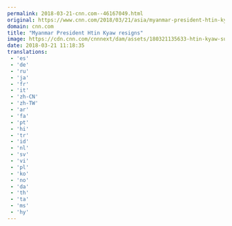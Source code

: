 ```yaml
---
permalink: 2018-03-21-cnn.com--46167049.html
original: https://www.cnn.com/2018/03/21/asia/myanmar-president-htin-kyaw-resigns-intl/index.html
domain: cnn.com
title: "Myanmar President Htin Kyaw resigns"
image: https://cdn.cnn.com/cnnnext/dam/assets/180321135633-htin-kyaw-super-tease.jpg
date: 2018-03-21 11:18:35
translations: 
 - 'es'
 - 'de'
 - 'ru'
 - 'ja'
 - 'fr'
 - 'it'
 - 'zh-CN'
 - 'zh-TW'
 - 'ar'
 - 'fa'
 - 'pt'
 - 'hi'
 - 'tr'
 - 'id'
 - 'nl'
 - 'sv'
 - 'vi'
 - 'pl'
 - 'ko'
 - 'no'
 - 'da'
 - 'th'
 - 'ta'
 - 'ms'
 - 'hy'
---
```


